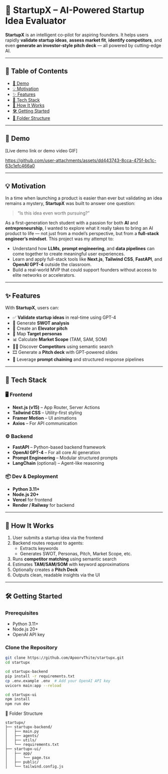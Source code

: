 # 🚀 StartupX – AI-Powered Startup Idea Evaluator

**StartupX** is an intelligent co-pilot for aspiring founders. It helps users rapidly **validate startup ideas**, **assess market fit**, **identify competitors**, and even **generate an investor-style pitch deck** — all powered by cutting-edge AI.

---

## 📌 Table of Contents

- [🎥 Demo](#-demo)
- [💡 Motivation](#-motivation)
- [✨ Features](#-features)
- [🧰 Tech Stack](#-tech-stack)
- [🧠 How It Works](#-how-it-works)
- [🛠️ Getting Started](#-getting-started)
- [📁 Folder Structure](#-folder-structure)

---

## 🎥 Demo

[Live demo link or demo video GIF]


https://github.com/user-attachments/assets/dd443743-8cca-475f-bc1c-63c1efc466a0



---

## 💡 Motivation

In a time when launching a product is easier than ever but validating an idea remains a mystery, **StartupX** was built to answer one question:

> “Is this idea even worth pursuing?”

As a first-generation tech student with a passion for both **AI** and **entrepreneurship**, I wanted to explore what it really takes to bring an AI product to life — not just from a model’s perspective, but from a **full-stack engineer’s mindset**. This project was my attempt to:

- Understand how **LLMs**, **prompt engineering**, and **data pipelines** can come together to create meaningful user experiences.
- Learn and apply full-stack tools like **Next.js**, **Tailwind CSS**, **FastAPI**, and **OpenAI GPT-4** outside the classroom.
- Build a real-world MVP that could support founders without access to elite networks or accelerators.

---

## ✨ Features

With **StartupX**, users can:

- ✅ **Validate startup ideas** in real-time using GPT-4
- 🧠 Generate **SWOT analysis**
- 📢 Create an **Elevator pitch**
- 🎯 Map **Target personas**
- 📊 Calculate **Market Scope** (TAM, SAM, SOM)
- 🕵️‍♀️ Discover **Competitors** using semantic search
- 🎞️ Generate a **Pitch deck** with GPT-powered slides
- 🧵 Leverage **prompt chaining** and structured response pipelines

---

## 🧰 Tech Stack

### 🖥️ Frontend
- **Next.js (v15)** – App Router, Server Actions
- **Tailwind CSS** – Utility-first styling
- **Framer Motion** – UI animations
- **Axios** – For API communication

### ⚙️ Backend
- **FastAPI** – Python-based backend framework
- **OpenAI GPT-4** – For all core AI generation
- **Prompt Engineering** – Modular structured prompts
- **LangChain** (optional) – Agent-like reasoning

### 📦 Dev & Deployment
- **Python 3.11+**
- **Node.js 20+**
- **Vercel** for frontend
- **Render / Railway** for backend

---

## 🧠 How It Works

1. User submits a startup idea via the frontend
2. Backend routes request to agents:
   - Extracts keywords
   - Generates SWOT, Personas, Pitch, Market Scope, etc.
3. Runs **competitor matching** using semantic search
4. Estimates **TAM/SAM/SOM** with keyword approximations
5. Optionally creates a **Pitch Deck**
6. Outputs clean, readable insights via the UI

---

## 🛠️ Getting Started

### Prerequisites
- Python 3.11+
- Node.js 20+
- OpenAI API key

### Clone the Repository

```bash
git clone https://github.com/ApoorvThite/startupx.git
cd startupx

cd startupx-backend
pip install -r requirements.txt
cp .env.example .env  # Add your OpenAI API key
uvicorn main:app --reload

cd startupx-ui
npm install
npm run dev
```

📁 Folder Structure
```
startupx/
├── startupx-backend/
│   ├── main.py
│   ├── agents/
│   ├── utils/
│   └── requirements.txt
├── startupx-ui/
│   ├── app/
│   │   └── page.tsx
│   ├── public/
│   └── tailwind.config.js
```

